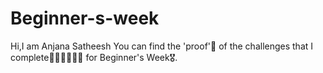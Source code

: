 # Beginner-s-week
Hi,I am Anjana Satheesh
You can find the 'proof'🧐 of the challenges that I complete🏃‍♀️‍➡️🏃‍♀️‍➡️ for Beginner's Week🎖️.
